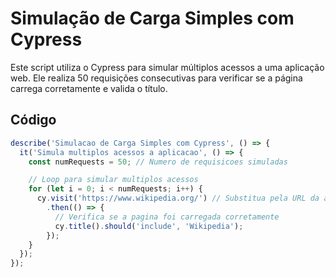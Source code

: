 # Simulação de Carga Simples com Cypress

Este script utiliza o Cypress para simular múltiplos acessos a uma aplicação web. Ele realiza 50 requisições consecutivas para verificar se a página carrega corretamente e valida o título.

## Código

```javascript
describe('Simulacao de Carga Simples com Cypress', () => {
  it('Simula multiplos acessos a aplicacao', () => {
    const numRequests = 50; // Numero de requisicoes simuladas

    // Loop para simular multiplos acessos
    for (let i = 0; i < numRequests; i++) {
      cy.visit('https://www.wikipedia.org/') // Substitua pela URL da aplicacao
        .then(() => {
          // Verifica se a pagina foi carregada corretamente
          cy.title().should('include', 'Wikipedia');
        });
    }
  });
});
